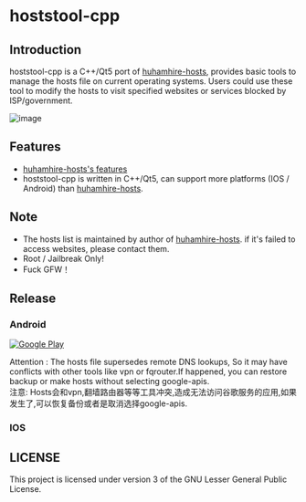 hoststool-cpp
===============

Introduction
------------

hoststool-cpp is a C++/Qt5 port of  [huhamhire-hosts](https://hosts.huhamhire.com/), provides basic tools to manage the hosts file on current operating systems.
Users could use these tool to modify the hosts to visit specified websites or services blocked by ISP/government. 


![image](http://wzyy2.github.io/hoststool-cpp/data/jietu2.png)


Features
--------
- [huhamhire-hosts's features](https://github.com/huhamhire/huhamhire-hosts)
- hoststool-cpp is written in C++/Qt5, can support more platforms (IOS / Android) than [huhamhire-hosts](https://hosts.huhamhire.com/).


Note
----

- The hosts list is maintained by author of [huhamhire-hosts](https://hosts.huhamhire.com/). if it's failed to access websites, please contact them.
- Root / Jailbreak Only!
- Fuck GFW！

Release
-------
### Android
[![Google Play](http://developer.android.com/images/brand/en_generic_rgb_wo_45.png)]() 

Attention :
The hosts file supersedes remote DNS lookups, So it may have conflicts  with other tools like vpn or  fqrouter.If   happened, you can restore backup or make hosts without selecting google-apis.<br>
注意:
Hosts会和vpn,翻墙路由器等等工具冲突,造成无法访问谷歌服务的应用,如果发生了,可以恢复备份或者是取消选择google-apis.<br>

### IOS


LICENSE
-------
This project is licensed under version 3 of the GNU Lesser General Public License.

